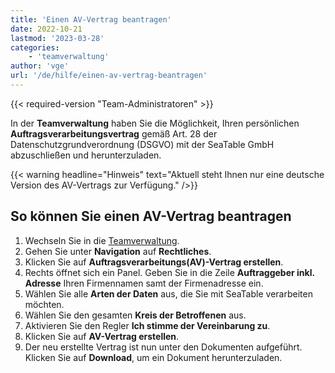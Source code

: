 ```yaml
---
title: 'Einen AV-Vertrag beantragen'
date: 2022-10-21
lastmod: '2023-03-28'
categories:
    - 'teamverwaltung'
author: 'vge'
url: '/de/hilfe/einen-av-vertrag-beantragen'
---
```


{{< required-version "Team-Administratoren" >}}

In der **Teamverwaltung** haben Sie die Möglichkeit, Ihren persönlichen **Auftragsverarbeitungsvertrag** gemäß Art. 28 der Datenschutzgrundverordnung (DSGVO) mit der SeaTable GmbH abzuschließen und herunterzuladen.

{{< warning  headline="Hinweis"  text="Aktuell steht Ihnen nur eine deutsche Version des AV-Vertrags zur Verfügung." />}}

## So können Sie einen AV-Vertrag beantragen

1. Wechseln Sie in die [Teamverwaltung](https://account.seatable.io).
2. Gehen Sie unter **Navigation** auf **Rechtliches**.
3. Klicken Sie auf **Auftragsverarbeitungs(AV)-Vertrag erstellen**.
4. Rechts öffnet sich ein Panel. Geben Sie in die Zeile **Auftraggeber inkl. Adresse** Ihren Firmennamen samt der Firmenadresse ein.
5. Wählen Sie alle **Arten der Daten** aus, die Sie mit SeaTable verarbeiten möchten.
6. Wählen Sie den gesamten **Kreis der Betroffenen** aus.
7. Aktivieren Sie den Regler **Ich stimme der Vereinbarung zu**.
8. Klicken Sie auf **AV-Vertrag erstellen**.
9. Der neu erstellte Vertrag ist nun unter den Dokumenten aufgeführt. Klicken Sie auf **Download**, um ein Dokument herunterzuladen.
